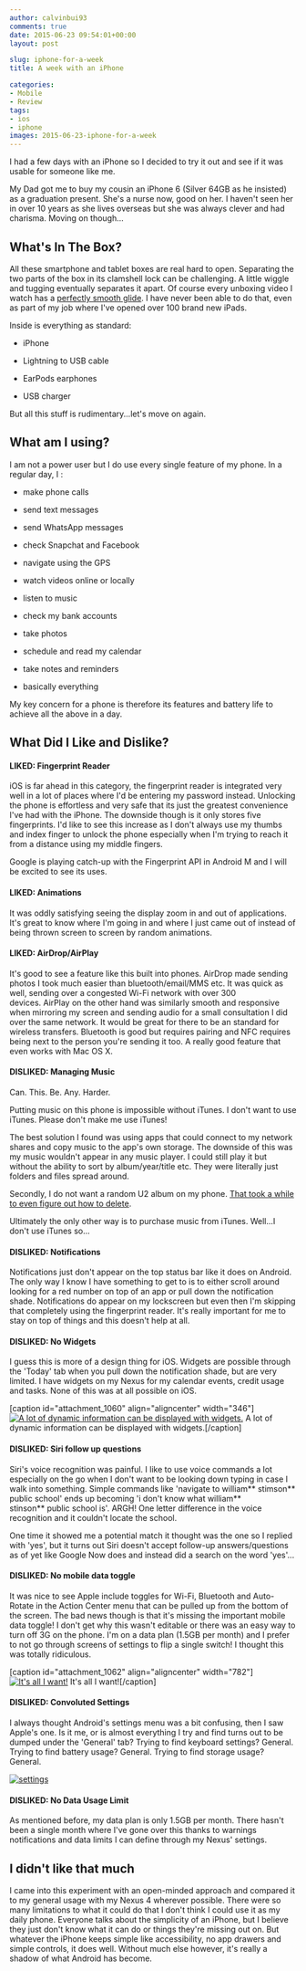 ```yaml
---
author: calvinbui93
comments: true
date: 2015-06-23 09:54:01+00:00
layout: post

slug: iphone-for-a-week
title: A week with an iPhone

categories:
- Mobile
- Review
tags:
- ios
- iphone
images: 2015-06-23-iphone-for-a-week
---
```


I had a few days with an iPhone so I decided to try it out and see if it was usable for someone like me.

<!-- more -->

My Dad got me to buy my cousin an iPhone 6 (Silver 64GB as he insisted) as a graduation present. She's a nurse now, good on her. I haven't seen her in over 10 years as she lives overseas but she was always clever and had charisma. Moving on though...


## What's In The Box?


All these smartphone and tablet boxes are real hard to open. Separating the two parts of the box in its clamshell lock can be challenging. A little wiggle and tugging eventually separates it apart. Of course every unboxing video I watch has a [perfectly smooth glide](https://youtu.be/BhaUCHGDJkk?t=13s). I have never been able to do that, even as part of my job where I've opened over 100 brand new iPads.

Inside is everything as standard:



	
  * iPhone

	
  * Lightning to USB cable

	
  * EarPods earphones

	
  * USB charger


But all this stuff is rudimentary...let's move on again.


## What am I using?


I am not a power user but I do use every single feature of my phone. In a regular day, I :



	
  * make phone calls

	
  * send text messages

	
  * send WhatsApp messages

	
  * check Snapchat and Facebook

	
  * navigate using the GPS

	
  * watch videos online or locally

	
  * listen to music

	
  * check my bank accounts

	
  * take photos

	
  * schedule and read my calendar

	
  * take notes and reminders

	
  * basically everything


My key concern for a phone is therefore its features and battery life to achieve all the above in a day.


## What Did I Like and Dislike?




#### LIKED: Fingerprint Reader


iOS is far ahead in this category, the fingerprint reader is integrated very well in a lot of places where I'd be entering my password instead. Unlocking the phone is effortless and very safe that its just the greatest convenience I've had with the iPhone. The downside though is it only stores five fingerprints. I'd like to see this increase as I don't always use my thumbs and index finger to unlock the phone especially when I'm trying to reach it from a distance using my middle fingers.

Google is playing catch-up with the Fingerprint API in Android M and I will be excited to see its uses.


#### 




#### LIKED: Animations


It was oddly satisfying seeing the display zoom in and out of applications. It's great to know where I'm going in and where I just came out of instead of being thrown screen to screen by random animations.


#### 




#### LIKED: AirDrop/AirPlay


It's good to see a feature like this built into phones. AirDrop made sending photos I took much easier than bluetooth/email/MMS etc. It was quick as well, sending over a congested Wi-Fi network with over 300 devices. AirPlay on the other hand was similarly smooth and responsive when mirroring my screen and sending audio for a small consultation I did over the same network. It would be great for there to be an standard for wireless transfers. Bluetooth is good but requires pairing and NFC requires being next to the person you're sending it too. A really good feature that even works with Mac OS X.


#### DISLIKED: Managing Music


Can. This. Be. Any. Harder.

Putting music on this phone is impossible without iTunes. I don't want to use iTunes. Please don't make me use iTunes!

The best solution I found was using apps that could connect to my network shares and copy music to the app's own storage. The downside of this was my music wouldn't appear in any music player. I could still play it but without the ability to sort by album/year/title etc. They were literally just folders and files spread around.

Secondly, I do not want a random U2 album on my phone. [That took a while to even figure out how to delete](https://support.apple.com/en-au/HT201396).

Ultimately the only other way is to purchase music from iTunes. Well...I don't use iTunes so...


#### DISLIKED: Notifications


Notifications just don't appear on the top status bar like it does on Android. The only way I know I have something to get to is to either scroll around looking for a red number on top of an app or pull down the notification shade. Notifications do appear on my lockscreen but even then I'm skipping that completely using the fingerprint reader. It's really important for me to stay on top of things and this doesn't help at all.




#### DISLIKED: No Widgets


I guess this is more of a design thing for iOS. Widgets are possible through the 'Today' tab when you pull down the notification shade, but are very limited. I have widgets on my Nexus for my calendar events, credit usage and tasks. None of this was at all possible on iOS.

[caption id="attachment_1060" align="aligncenter" width="346"][![A lot of dynamic information can be displayed with widgets.](/images/{{page.images}}/nexus2cee_screenshot_2014-08-26-11-48-43.jpg)](/images/{{page.images}}/nexus2cee_screenshot_2014-08-26-11-48-43.jpg) A lot of dynamic information can be displayed with widgets.[/caption]


#### DISLIKED: Siri follow up questions


Siri's voice recognition was painful. I like to use voice commands a lot especially on the go when I don't want to be looking down typing in case I walk into something. Simple commands like 'navigate to william** stimson** public school' ends up becoming 'i don't know what william** stinson** public school is'. ARGH! One letter difference in the voice recognition and it couldn't locate the school.

One time it showed me a potential match it thought was the one so I replied with 'yes', but it turns out Siri doesn't accept follow-up answers/questions as of yet like Google Now does and instead did a search on the word 'yes'...


#### DISLIKED: No mobile data toggle


It was nice to see Apple include toggles for Wi-Fi, Bluetooth and Auto-Rotate in the Action Center menu that can be pulled up from the bottom of the screen. The bad news though is that it's missing the important mobile data toggle! I don't get why this wasn't editable or there was an easy way to turn off 3G on the phone. I'm on a data plan (1.5GB per month) and I prefer to not go through screens of settings to flip a single switch! I thought this was totally ridiculous.

[caption id="attachment_1062" align="aligncenter" width="782"][![It's all I want!](/images/{{page.images}}/androidpit-galaxy-s6-touchwiz-lollipop-mobile-data-toggle-highlight-w782.jpg)](/images/{{page.images}}/androidpit-galaxy-s6-touchwiz-lollipop-mobile-data-toggle-highlight-w782.jpg) It's all I want![/caption]


#### DISLIKED: Convoluted Settings


I always thought Android's settings menu was a bit confusing, then I saw Apple's one. Is it me, or is almost everything I try and find turns out to be dumped under the 'General' tab? Trying to find keyboard settings? General. Trying to find battery usage? General. Trying to find storage usage? General.

[![settings](/images/{{page.images}}/swiftkey-mind-reading-keyboard-is-here-for-ios-8-w654.jpg)](/images/{{page.images}}/swiftkey-mind-reading-keyboard-is-here-for-ios-8-w654.jpg)


#### DISLIKED: No Data Usage Limit


As mentioned before, my data plan is only 1.5GB per month. There hasn't been a single month where I've gone over this thanks to warnings notifications and data limits I can define through my Nexus' settings.


## I didn't like that much


I came into this experiment with an open-minded approach and compared it to my general usage with my Nexus 4 wherever possible. There were so many limitations to what it could do that I don't think I could use it as my daily phone. Everyone talks about the simplicity of an iPhone, but I believe they just don't know what it can do or things they're missing out on. But whatever the iPhone keeps simple like accessibility, no app drawers and simple controls, it does well. Without much else however, it's really a shadow of what Android has become.
